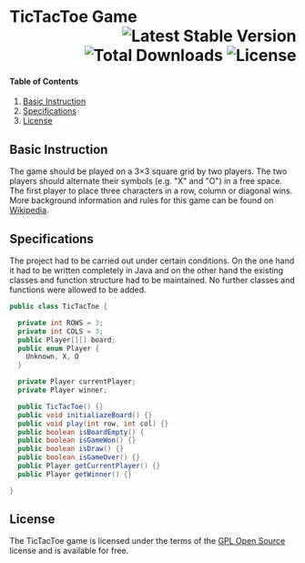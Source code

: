 # TicTacToe Game <div style="text-align: right">![Latest Stable Version](https://img.shields.io/github/v/release/florianschleuss/tictactoe) ![Total Downloads](https://img.shields.io/github/downloads/florianschleuss/tictactoe/total) ![License](https://img.shields.io/github/license/florianschleuss/tictactoe)</div>


#### Table of Contents
1. [Basic Instruction](#basic-instruction)
2. [Specifications](#specifications)
3. [License](#license)

## Basic Instruction
The game should be played on a 3×3 square grid by two players. The two players should alternate their symbols (e.g. "X" and "O") in a free space. The first player to place three characters in a row, column or diagonal wins. More background information and rules for this game can be found on [Wikipedia](https://de.wikipedia.org/wiki/Tic-Tac-Toe).

## Specifications
The project had to be carried out under certain conditions. On the one hand it had to be written completely in Java and on the other hand the existing classes and function structure had to be maintained. No further classes and functions were allowed to be added.

```Java
public class TicTacToe {

  private int ROWS = 3;
  private int COLS = 3;
  public Player[][] board;
  public enum Player {
    Unknown, X, O
  }

  private Player currentPlayer;
  private Player winner;

  public TicTacToe() {}
  public void initialiazeBoard() {}
  public void play(int row, int col) {}
  public boolean isBoardEmpty() {
  public boolean isGameWon() {}
  public boolean isDraw() {}
  public boolean isGameOver() {}
  public Player getCurrentPlayer() {}
  public Player getWinner() {}

}
```

## License
The TicTacToe game is licensed under the terms of the [GPL Open Source](LICENSE) license and is available for free.
